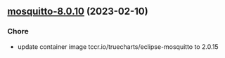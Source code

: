 

## [mosquitto-8.0.10](https://github.com/truecharts/charts/compare/mosquitto-8.0.9...mosquitto-8.0.10) (2023-02-10)

### Chore

- update container image tccr.io/truecharts/eclipse-mosquitto to 2.0.15
  
  